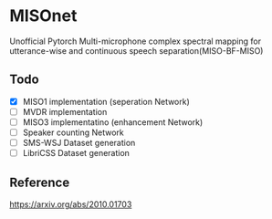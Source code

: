 # MISOnet
Unofficial Pytorch Multi-microphone complex spectral mapping for utterance-wise and continuous speech separation(MISO-BF-MISO)

## Todo
- [x] MISO1 implementation (seperation Network)
- [ ] MVDR implementation
- [ ] MISO3 implementatino (enhancement Network)
- [ ] Speaker counting Network
- [ ] SMS-WSJ Dataset generation
- [ ] LibriCSS Dataset generation

## Reference
https://arxiv.org/abs/2010.01703
